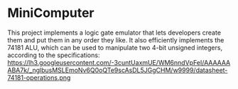 # MiniComputer
This project implements a logic gate emulator that lets developers create them and put them in any order they like.
It also efficiently implements the 74181 ALU, which can be used to manipulate two 4-bit unsigned integers, according to the specifications:
https://lh3.googleusercontent.com/-3cuntUaxmUE/WM6nndVpFeI/AAAAAAABA7k/_nglbusMSLEmoNv6Q0oQTe9scAsDL5JGgCHM/w9999/datasheet-74181-operations.png
